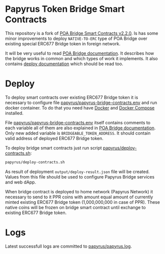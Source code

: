 # Papyrus Token Bridge Smart Contracts

This repository is a fork of [POA Bridge Smart Contracts v2.2.0](https://github.com/poanetwork/poa-bridge-contracts/tree/2.2.0). Is has some minor improvements to deploy `NATIVE-TO-ERC` type of POA Bridge over existing special ERC677 Bridge token in foreign network.

It will be very useful to read [POA Bridge documentation](https://github.com/poanetwork/poa-bridge-contracts/blob/2.2.0/README.md). It describes how the bridge works in common and which types of work it implements. It also contains [deploy documentation](https://github.com/poanetwork/poa-bridge-contracts/blob/2.2.0/deploy/README.md) which should be read too.

# Deploy

To deploy smart contracts over existing ERC677 Bridge token it is necessary to configure file [papyrus/papyrus-bridge-contracts.env](papyrus/papyrus-bridge-contracts.env) and run docker container. To do that you need have [Docker](https://docs.docker.com/install/) and [Docker Compose](https://docs.docker.com/compose/install/) installed.

File [papyrus/papyrus-bridge-contracts.env](papyrus/papyrus-bridge-contracts.env) itself contains comments to each variable all of them are also explained in [POA Bridge documentation](https://github.com/poanetwork/poa-bridge-contracts/blob/2.2.0/README.md). Only new added variable is `BRIDGEABLE_TOKEN_ADDRESS`. It should contain valid address of deployed ERC677 Bridge token.

To deploy bridge smart contracts just run script [papyrus/deploy-contracts.sh](papyrus/deploy-contracts.sh):

```sh
papyrus/deploy-contracts.sh
```

As result of deployment `output/deploy-result.json` file will be created. Values from this file should be used to configure Papyrus Bridge services and web dApp.

When bridge contract is deployed to home network (Papyrus Network) it necessary to send to it PPR coins with amount equal amount of currently minted existing ERC677 Bridge token (1,000,000,000 in case of PPR). These native coins will be frozen on bridge smart contract until exchange to existing ERC677 Bridge token.

# Logs

Latest successfull logs are committed to [papyrus/papyrus.log](papyrus/papyrus.log).
